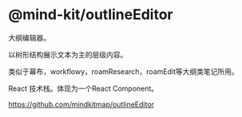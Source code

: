 # @mind-kit/outlineEditor

大纲编辑器。

以树形结构展示文本为主的层级内容。

类似于幕布，workflowy，roamResearch，roamEdit等大纲类笔记所用。

React 技术栈。体现为一个React Component。

https://github.com/mindkitmap/outlineEditor